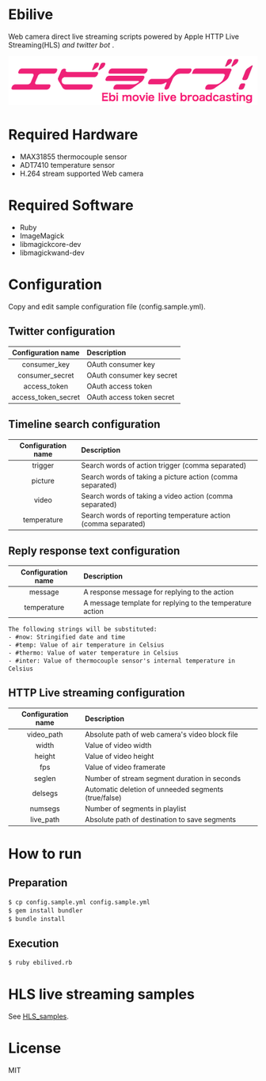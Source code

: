 # Ebilive

Web camera direct live streaming scripts powered by Apple HTTP Live Streaming(HLS) *and twitter bot* .

![Ebilive-logo](docs/logo.png)


# Required Hardware

- MAX31855 thermocouple sensor
- ADT7410 temperature sensor
- H.264 stream supported Web camera

# Required Software

- Ruby
- ImageMagick
- libmagickcore-dev
- libmagickwand-dev


# Configuration

Copy and edit sample configuration file (config.sample.yml).

## Twitter configuration

| Configuration name |       Description         |
|:------------------:|:--------------------------|
|    consumer_key    | OAuth consumer key        |
|   consumer_secret  | OAuth consumer key secret |
|     access_token   | OAuth access token        |
| access_token_secret| OAuth access token secret |

## Timeline search configuration

| Configuration name |       Description                                               |
|:------------------:|:----------------------------------------------------------------|
|        trigger     | Search words of action trigger (comma separated)                |
|        picture     | Search words of taking a picture action (comma separated)       |
|         video      | Search words of taking a video action (comma separated)         |
|      temperature   | Search words of reporting temperature action (comma separated)  |

## Reply response text configuration

| Configuration name |       Description                                         |
|:------------------:|:----------------------------------------------------------|
|        message     | A response message for replying to the action             |
|      temperature   | A message template for replying to the temperature action |

    The following strings will be substituted:
    - #now: Stringified date and time
    - #temp: Value of air temperature in Celsius
    - #thermo: Value of water temperature in Celsius
    - #inter: Value of thermocouple sensor's internal temperature in Celsius


## HTTP Live streaming configuration

| Configuration name |       Description                                     |
|:------------------:|:------------------------------------------------------|
|      video_path    | Absolute path of web camera's video block file        |
|         width      | Value of video width                                  |
|        height      | Value of video height                                 |
|          fps       | Value of video framerate                              |
|        seglen      | Number of stream segment duration in seconds          |
|        delsegs     | Automatic deletion of unneeded segments (true/false)  |
|        numsegs     | Number of segments in playlist                        |
|        live_path   | Absolute path of destination to save segments         |


# How to run

## Preparation
```sh
$ cp config.sample.yml config.sample.yml
$ gem install bundler
$ bundle install
```

## Execution
```sh
$ ruby ebilived.rb
```


# HLS live streaming samples
See [HLS_samples](HLS_samples).

# License

MIT
